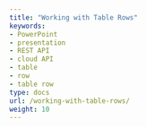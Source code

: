 ```yaml
---
title: "Working with Table Rows"
keywords:
- PowerPoint
- presentation
- REST API
- cloud API
- table
- row
- table row
type: docs
url: /working-with-table-rows/
weight: 10
---
```

